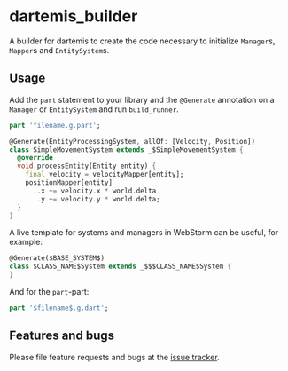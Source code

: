 # dartemis_builder

A builder for dartemis to create the code necessary to initialize `Manager`s, `Mapper`s and `EntitySystem`s.

## Usage

Add the `part` statement to your library and the `@Generate` annotation on a `Manager` or `EntitySystem` and run `build_runner`.

```dart
part 'filename.g.part';

@Generate(EntityProcessingSystem, allOf: [Velocity, Position])
class SimpleMovementSystem extends _$SimpleMovementSystem {
  @override
  void processEntity(Entity entity) {
    final velocity = velocityMapper[entity];
    positionMapper[entity]
      ..x += velocity.x * world.delta
      ..y += velocity.y * world.delta;
  }
}
```

A live template for systems and managers in WebStorm can be useful, for example:

```dart
@Generate($BASE_SYSTEM$)
class $CLASS_NAME$System extends _$$$CLASS_NAME$System {
}
```

And for the `part`-part:

```dart
part '$filename$.g.dart';
```  

## Features and bugs

Please file feature requests and bugs at the [issue tracker][tracker].

[tracker]: https://github.com/denniskaselow/dartemis_builder/issues
